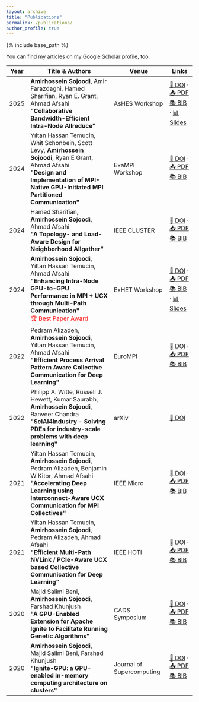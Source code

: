 ```yaml
---
layout: archive
title: "Publications"
permalink: /publications/
author_profile: true
---
```

{% include base_path %}

You can find my articles on [my Google Scholar profile](https://scholar.google.co.uk/citations?hl=en&user=Dr5nIRYAAAAJ), too.

| Year | Title & Authors                                                                                                                                                                                                          | Venue                     | Links                                                                                                                                                                                                                                                                                                                                 |
| ---- | ------------------------------------------------------------------------------------------------------------------------------------------------------------------------------------------------------------------------ | ------------------------- | ------------------------------------------------------------------------------------------------------------------------------------------------------------------------------------------------------------------------------------------------------------------------------------------------------------------------------------- |
| 2025 | **Amirhossein Sojoodi**, Amir Farazdaghi, Hamed Sharifian, Ryan E. Grant, Ahmad Afsahi <br>**"Collaborative Bandwidth-Efficient Intra-Node Allreduce"**                                                                  | AsHES Workshop            | [📄 DOI](NotYetAssigned) · [📥 PDF](https://amirsojoodi.github.io/files/Publications/2025-AsHES/2025-AsHES.pdf) <br> [📚 BIB](https://amirsojoodi.github.io/files/Publications/2025-AsHES/2025-AsHES.bib) · [📊 Slides](https://amirsojoodi.github.io/files/Publications/2025-AsHES/2025-AsHES-Presentation.pdf)                          |
| 2024 | Yıltan Hassan Temucin, Whit Schonbein, Scott Levy, **Amirhossein Sojoodi**, Ryan E Grant, Ahmad Afsahi <br>**"Design and Implementation of MPI-Native GPU-Initiated MPI Partitioned Communication"**                     | ExaMPI Workshop           | [📄 DOI](https://doi.org/10.1109/SCW63240.2024.00065) · [📥 PDF](https://amirsojoodi.github.io/files/Publications/2024-ExaMPI/2024-ExaMPI.pdf) <br> [📚 BIB](https://amirsojoodi.github.io/files/Publications/2024-ExaMPI/2024-ExaMPI.bib)                                                                                               |
| 2024 | Hamed Sharifian, **Amirhossein Sojoodi**, Ahmad Afsahi <br>**"A Topology- and Load-Aware Design for Neighborhood Allgather"**                                                                                            | IEEE CLUSTER              | [📄 DOI](https://doi.org/10.1109/CLUSTER59578.2024.00019) · [📥 PDF](https://amirsojoodi.github.io/files/Publications/2024-Cluster/2024-Cluster.pdf) <br> [📚 BIB](https://amirsojoodi.github.io/files/Publications/2024-Cluster/2024-Cluster.bib)                                                                                       |
| 2024 | **Amirhossein Sojoodi**, Yiltan Hassan Temucin, Ahmad Afsahi <br>**"Enhancing Intra-Node GPU-to-GPU Performance in MPI + UCX through Multi-Path Communication"**  <br><span style="color:red;">🏆 Best Paper Award</span> | ExHET Workshop            | [📄 DOI](https://doi.org/10.1145/3642961.3643800) · [📥 PDF](https://amirsojoodi.github.io/files/Publications/2024-ExHET/2024-ExHET.pdf) <br> [📚 BIB](https://amirsojoodi.github.io/files/Publications/2024-ExHET/2024-ExHET.bib) · [📊 Slides](https://amirsojoodi.github.io/files/Publications/2024-ExHET/2024-ExHET-Presentation.pdf) |
| 2022 | Pedram Alizadeh, **Amirhossein Sojoodi**, Yiltan Hassan Temucin, Ahmad Afsahi <br>**"Efficient Process Arrival Pattern Aware Collective Communication for Deep Learning"**                                               | EuroMPI                   | [📄 DOI](https://doi.org/10.1145/3555819.3555857) · [📥 PDF](https://amirsojoodi.github.io/files/Publications/2024-EuroMPI/2024-EuroMPI.pdf) <br> [📚 BIB](https://amirsojoodi.github.io/files/Publications/2024-EuroMPI/2024-EuroMPI.bib)                                                                                               |
| 2022 | Philipp A. Witte, Russell J. Hewett, Kumar Saurabh, **Amirhossein Sojoodi**, Ranveer Chandra <br>**"SciAI4Industry - Solving PDEs for industry-scale problems with deep learning"**                                      | arXiv                     | [📄 DOI](https://doi.org/10.48550/arXiv.2211.12709)                                                                                                                                                                                                                                                                                    |
| 2021 | Yiltan Hassan Temucin, **Amirhossein Sojoodi**, Pedram Alizadeh, Benjamin W Kitor, Ahmad Afsahi <br>**"Accelerating Deep Learning using Interconnect-Aware UCX Communication for MPI Collectives"**                      | IEEE Micro                | [📄 DOI](https://doi.org/10.1109/MM.2022.3148670) · [📥 PDF](https://amirsojoodi.github.io/files/Publications/2024-Micro/2024-Micro.pdf) <br> [📚 BIB](https://amirsojoodi.github.io/files/Publications/2024-Micro/2024-Micro.bib)                                                                                                       |
| 2021 | Yiltan Hassan Temucin, **Amirhossein Sojoodi**, Pedram Alizadeh, Ahmad Afsahi <br>**"Efficient Multi-Path NVLink / PCIe-Aware UCX based Collective Communication for Deep Learning"**                                    | IEEE HOTI                 | [📄 DOI](https://doi.org/10.1109/HOTI52880.2021.00018) · [📥 PDF](https://amirsojoodi.github.io/files/Publications/2024-HOTI/2024-HOTI.pdf) <br> [📚 BIB](https://amirsojoodi.github.io/files/Publications/2024-HOTI/2024-HOTI.bib)                                                                                                      |
| 2020 | Majid Salimi Beni, **Amirhossein Sojoodi**, Farshad Khunjush <br>**"A GPU-Enabled Extension for Apache Ignite to Facilitate Running Genetic Algorithms"**                                                                | CADS Symposium            | [📄 DOI](https://doi.org/10.1109/CADS50570.2020.9211857) · [📥 PDF](https://amirsojoodi.github.io/files/Publications/2020-CADS/2020-CADS.pdf) <br> [📚 BIB](https://amirsojoodi.github.io/files/Publications/2020-CADS/2020-CADS.bib)                                                                                                    |
| 2020 | **Amirhossein Sojoodi**, Majid Salimi Beni, Farshad Khunjush <br>**"Ignite-GPU: a GPU-enabled in-memory computing architecture on clusters"**                                                                            | Journal of Supercomputing | [📄 DOI](https://doi.org/10.1007/s11227-020-03390-z) · [📥 PDF](https://amirsojoodi.github.io/files/Publications/2020-Supercomputing/2020-Supercomputing.pdf) <br> [📚 BIB](https://amirsojoodi.github.io/files/Publications/2020-Supercomputing/2020-Supercomputing.bib)                                                                |

<!-- New style rendering if publication categories are defined -->
<!-- {% if site.publication_category %}
  {% for category in site.publication_category  %}
    {% assign title_shown = false %}
    {% for post in site.publications reversed %}
      {% if post.category != category[0] %}
        {% continue %}
      {% endif %}
      {% unless title_shown %}
        <h4>{{ category[1].title }}</h4><hr />
        {% assign title_shown = true %}
      {% endunless %}
      {% include archive-single.html %}
    {% endfor %}
  {% endfor %}
{% else %}
  {% for post in site.publications reversed %}
    {% include archive-single.html %}
  {% endfor %}
{% endif %} -->
